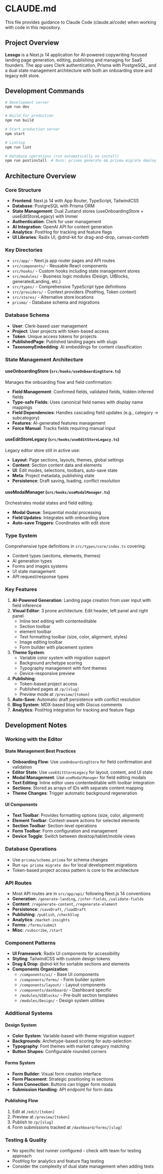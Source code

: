 # CLAUDE.md

This file provides guidance to Claude Code (claude.ai/code) when working with code in this repository.

## Project Overview

**Lessgo** is a Next.js 14 application for AI-powered copywriting focused landing page generation, editing, publishing and managing for SaaS founders. The app uses Clerk authentication, Prisma with PostgreSQL, and a dual state management architecture with both an onboarding store and legacy edit store.

## Development Commands

```bash
# Development server
npm run dev

# Build for production  
npm run build

# Start production server
npm start

# Linting
npm run lint

# Database operations (run automatically on install)
npm run postinstall  # Runs: prisma generate && prisma migrate deploy
```

## Architecture Overview

### Core Structure
- **Frontend**: Next.js 14 with App Router, TypeScript, TailwindCSS
- **Database**: PostgreSQL with Prisma ORM  
- **State Management**: Dual Zustand stores (useOnboardingStore + useEditStoreLegacy) with Immer
- **Authentication**: Clerk for user management
- **AI Integration**: OpenAI API for content generation
- **Analytics**: PostHog for tracking and feature flags
- **UI Libraries**: Radix UI, @dnd-kit for drag-and-drop, canvas-confetti

### Key Directories
- `src/app/` - Next.js app router pages and API routes
- `src/components/` - Reusable React components
- `src/hooks/` - Custom hooks including state management stores
- `src/modules/` - Business logic modules (Design, UIBlocks, generatedLanding, etc.)
- `src/types/` - Comprehensive TypeScript type definitions
- `src/providers/` - Context providers (PostHog, Token context)
- `src/stores/` - Alternative store locations
- `prisma/` - Database schema and migrations

### Database Schema
- **User**: Clerk-based user management
- **Project**: User projects with token-based access
- **Token**: Unique access tokens for projects
- **PublishedPage**: Published landing pages with slugs
- **TaxonomyEmbedding**: AI embeddings for content classification

### State Management Architecture

#### useOnboardingStore (`src/hooks/useOnboardingStore.ts`)
Manages the onboarding flow and field confirmation:
- **Field Management**: Confirmed fields, validated fields, hidden inferred fields
- **Type-safe Fields**: Uses canonical field names with display name mappings
- **Field Dependencies**: Handles cascading field updates (e.g., category → subcategory)
- **Features**: AI-generated features management
- **Force Manual**: Tracks fields requiring manual input

#### useEditStoreLegacy (`src/hooks/useEditStoreLegacy.ts`)
Legacy editor store still in active use:
- **Layout**: Page sections, layouts, themes, global settings
- **Content**: Section content data and elements  
- **UI**: Edit modes, selections, toolbars, auto-save state
- **Meta**: Project metadata, publishing state
- **Persistence**: Draft saving, loading, conflict resolution

#### useModalManager (`src/hooks/useModalManager.ts`)
Orchestrates modal states and field editing:
- **Modal Queue**: Sequential modal processing
- **Field Updates**: Integrates with onboarding store
- **Auto-save Triggers**: Coordinates with edit store

### Type System
Comprehensive type definitions in `src/types/core/index.ts` covering:
- Content types (sections, elements, themes)
- AI generation types  
- Forms and images systems
- UI state management
- API request/response types

### Key Features
1. **AI-Powered Generation**: Landing page creation from user input with field inference
2. **Visual Editor**: 
   3 prone architecture. Edit header, left panel and right panel
   - Inline text editing with contenteditable
   - Section toolbar
   - element toolbar
   - Text formatting toolbar (size, color, alignment, styles)
   - Image editing toolbar
   - Form builder with placement system
3. **Theme System**: 
   - Variable color system with migration support
   - Background archetype scoring
   - Typography management with font themes
   - Device-responsive preview
4. **Publishing**: 
   - Token-based project access
   - Published pages at `/p/[slug]`
   - Preview mode at `/preview/[token]`
5. **Auto-Save**: Automatic draft persistence with conflict resolution
6. **Blog System**: MDX-based blog with Giscus comments
7. **Analytics**: PostHog integration for tracking and feature flags

## Development Notes

### Working with the Editor

#### State Management Best Practices
- **Onboarding Flow**: Use `useOnboardingStore` for field confirmation and validation
- **Editor State**: Use `useEditStoreLegacy` for layout, content, and UI state
- **Modal Management**: Use `useModalManager` for field editing modals
- **Text Editing**: Inline editor uses contenteditable with toolbar integration
- **Sections**: Stored as arrays of IDs with separate content mapping
- **Theme Changes**: Trigger automatic background regeneration

#### UI Components
- **Text Toolbar**: Provides formatting options (size, color, alignment)
- **Element Toolbar**: Context-aware actions for selected elements
- **Section Toolbar**: Section-level operations
- **Form Toolbar**: Form configuration and management
- **Device Toggle**: Switch between desktop/tablet/mobile views

### Database Operations
- Use `prisma/schema.prisma` for schema changes
- Run `npx prisma migrate dev` for local development migrations
- Token-based project access pattern is core to the architecture

### API Routes
- Most API routes are in `src/app/api/` following Next.js 14 conventions
- **Generation**: `/generate-landing`, `/infer-fields`, `/validate-fields`
- **Content**: `/regenerate-content`, `/regenerate-element`
- **Persistence**: `/saveDraft`, `/loadDraft`
- **Publishing**: `/publish`, `/checkSlug`
- **Analytics**: `/market-insights`
- **Forms**: `/forms/submit`
- **Misc**: `/subscribe`, `/start`

### Component Patterns
- **UI Framework**: Radix UI components for accessibility
- **Styling**: TailwindCSS with custom design tokens
- **Drag & Drop**: @dnd-kit for sortable sections and elements
- **Components Organization**:
  - `/components/ui/` - Base UI components
  - `/components/forms/` - Form builder system
  - `/components/layout/` - Layout components
  - `/components/dashboard/` - Dashboard specific
  - `/modules/UIBlocks/` - Pre-built section templates
  - `/modules/Design/` - Design system utilities

### Additional Systems

#### Design System
- **Color System**: Variable-based with theme migration support
- **Backgrounds**: Archetype-based scoring for auto-selection
- **Typography**: Font themes with market category matching
- **Button Shapes**: Configurable rounded corners

#### Forms System
- **Form Builder**: Visual form creation interface
- **Form Placement**: Strategic positioning in sections
- **Form Connection**: Buttons can trigger form modals
- **Submission Handling**: API endpoint for form data

#### Publishing Flow
1. Edit at `/edit/[token]`
2. Preview at `/preview/[token]`
3. Publish to `/p/[slug]`
4. Form submissions tracked at `/dashboard/forms/[slug]`

### Testing & Quality
- No specific test runner configured - check with team for testing approach
- PostHog for analytics and feature flag testing
- Consider the complexity of dual state management when adding tests
